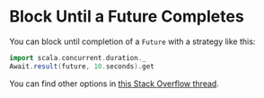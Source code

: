 # Block Until a Future Completes

You can block until completion of a `Future` with a strategy like this:

```scala
import scala.concurrent.duration._
Await.result(future, 10.seconds).get
```

You can find other options in [this Stack Overflow thread](https://stackoverflow.com/a/25898559/6073927).
